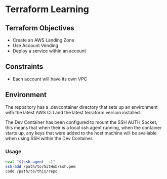 # Terraform Learning

## Terraform Objectives

- Create an AWS Landing Zone
- Use Account Vending
- Deploy a service within an account

## Constraints

- Each account will have its own VPC

## Environment

The repository has a .devcontainer directory that sets up an environment with the latest AWS CLI and the latest terraform version installed.

The Dev Container has been configured to mount the SSH AUTH Socket, this means that when their is a local ssh agent running, when the container starts up, any keys that were added to the host machine will be available when using SSH within the Dev Container.

### Usage

```bash
eval "$(ssh-agent -s)"
ssh-add /path/to/GitHub/ssh.pem
code /path/to/this/repo
```